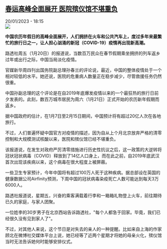 <!--1674236702000-->
[春运高峰全面展开 医院殡仪馆不堪重负](https://www.rfi.fr/cn/%E4%B8%AD%E5%9B%BD/20230120-%E6%98%A5%E8%BF%90%E9%AB%98%E5%B3%B0%E5%85%A8%E9%9D%A2%E5%B1%95%E5%BC%80-%E5%8C%BB%E9%99%A2%E6%AE%A1%E4%BB%AA%E9%A6%86%E4%B8%8D%E5%A0%AA%E9%87%8D%E8%B4%9F)
------

<div>20/01/2023 - 18:15</div><img src="https://s.rfi.fr/media/display/ad48b2d0-98e5-11ed-8d4a-005056bf30b7/w:1280/p:16x9/2023-01-16T165711Z_1371399451_RC25KY9KH282_RTRMADP_3_HEALTH-CORONAVIRUS-CHINA-WHO.JPG"><p><strong>中国农历年假日的高峰全面展开，人们拥挤在火车和公共汽车上，度过多年来最繁忙的旅行日之一，让人担心汹涌的新冠（COVID-19）疫情再出现新高潮。                </strong></p><div><p>路透社周五（1月20日）的报道说，当数百万民众在春节假期乘坐拥挤的列车返乡过年或出行之际，中国当局淡化疫情。</p><p>官媒新华周四刊出国务院副总理孙春兰的评论说，最近，中国的整体疫情处于一个相对较低的水平。她还说，医院的危重病人数量正在稳步减少，尽管救援任务仍然很重。</p><p>中国孙副总理的这个评论是在自2019年底爆发疫情以来的一个最狂热的旅行日前夕发表的。此刻，数百万城市居民为周六（1月21日）正式开始的农历新年假期而返乡。</p><p>据中国政府的估计，在1月7日至2月15日期间，中国预计将有超过20亿人次在各地旅行。</p><p>不过，人们普遍怀疑中国官方对疫情的描述，因为自从上个月北京放弃严格的清零控制和大规模测试核酸以来，医院和殡仪馆已经不堪重负。</p><p>该报道说，在发生对政府严厉清零措施进行历史性抗议之后，这一政策的大逆转将冠状冠状病毒（COVID）释放到了14亿人口身上，而在此之前，自2019年底武汉首次出现该疾病以来，这个病毒在很大程度上被屏蔽。</p><p>一些卫生专家预计，今年中国将有超过100万人死于这种疾病。据总部设在英国的健康数据公司Airfinity预测，下周中国的冠状病毒染疫死亡人数可能达到每天3万6000人。</p><p>路透社报道说，星期五，兴奋的乘客满载着行李和一箱箱礼物登上火车，前往期待已久的家庭，与家人团聚。</p><p>一位姓李的30岁男子在北京西站告诉路透社，"每个人都急于回家。毕竟，我们已经很久没有见到家人了"。</p><p>不过，对其他人来说，这个节日是对失去的亲人的一种提醒。比如来自上海的作家顾北在微博社交媒体平台上说，她已经等了近两个星期才将她的母亲火化，殡仪馆当时无法告诉她何时能够安排仪式。</p><div data-selfpromo-newsletter></div><div data-selfpromo-app></div></div>
